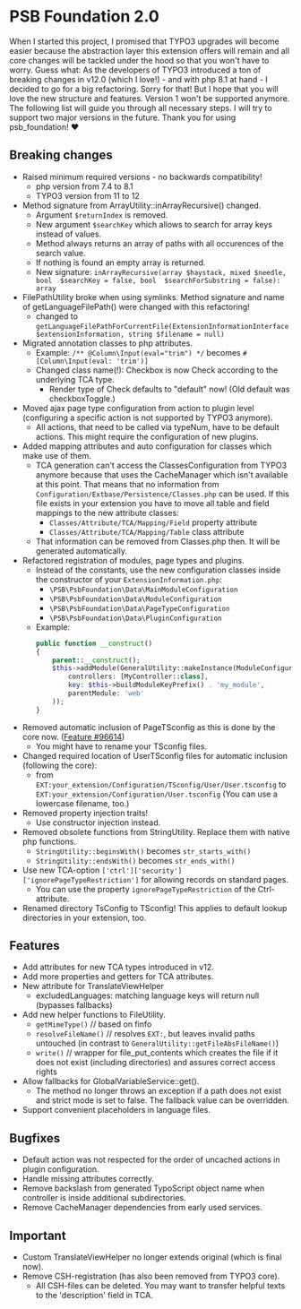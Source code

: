 PSB Foundation 2.0
==================

When I started this project, I promised that TYPO3 upgrades will become easier because the abstraction layer this
extension offers will remain and all core changes will be tackled under the hood so that you won't have to worry.
Guess what: As the developers of TYPO3 introduced a ton of breaking changes in v12.0 (which I love!) - and with php 8.1
at hand - I decided to go for a big refactoring. Sorry for that! But I hope that you will love the new structure and
features. Version 1 won't be supported anymore. The following list will guide you through all necessary steps.
I will try to support two major versions in the future.
Thank you for using psb_foundation! ❤

Breaking changes
----------------

- Raised minimum required versions - no backwards compatibility!
  - php version from 7.4 to 8.1
  - TYPO3 version from 11 to 12
- Method signature from ArrayUtility::inArrayRecursive() changed.
  - Argument `$returnIndex` is removed.
  - New argument `$searchKey` which allows to search for array keys instead of values.
  - Method always returns an array of paths with all occurences of the search value.
  - If nothing is found an empty array is returned.
  - New signature: `inArrayRecursive(array $haystack, mixed $needle, bool  $searchKey = false, bool  $searchForSubstring = false): array`
- FilePathUtility broke when using symlinks. Method signature and name of getLanguageFilePath() were changed with this
  refactoring!
  - changed to `getLanguageFilePathForCurrentFile(ExtensionInformationInterface $extensionInformation, string $filename = null)`
- Migrated annotation classes to php attributes.
  - Example: `/** @Column\Input(eval="trim") */` becomes `#[Column\Input(eval: 'trim')]`
  - Changed class name(!): Checkbox is now Check according to the underlying TCA type.
    - Render type of Check defaults to "default" now! (Old default was checkboxToggle.)
- Moved ajax page type configuration from action to plugin level (configuring a specific action is not supported by TYPO3
  anymore).
  - All actions, that need to be called via typeNum, have to be default actions. This might require the configuration of new plugins.
- Added mapping attributes and auto configuration for classes which make use of them.
  - TCA generation can't access the ClassesConfiguration from TYPO3 anymore because that uses the CacheManager which isn't available at this point.
    That means that no information from `Configuration/Extbase/Persistence/Classes.php` can be used.
    If this file exists in your extension you have to move all table and field mappings to the new attribute classes:
    - `Classes/Attribute/TCA/Mapping/Field` property attribute
    - `Classes/Attribute/TCA/Mapping/Table` class attribute
  - That information can be removed from Classes.php then.
    It will be generated automatically.
- Refactored registration of modules, page types and plugins.
  - Instead of the constants, use the new configuration classes inside the constructor of your `ExtensionInformation.php`:
    - `\PSB\PsbFoundation\Data\MainModuleConfiguration`
    - `\PSB\PsbFoundation\Data\ModuleConfiguration`
    - `\PSB\PsbFoundation\Data\PageTypeConfiguration`
    - `\PSB\PsbFoundation\Data\PluginConfiguration`
  - Example:
    ```php
    public function __construct()
    {
        parent::__construct();
        $this->addModule(GeneralUtility::makeInstance(ModuleConfiguration::class,
            controllers: [MyController::class],
            key: $this->buildModuleKeyPrefix() . 'my_module',
            parentModule: 'web'
        ));
    }
    ```
- Removed automatic inclusion of PageTSconfig as this is done by the core now. ([Feature #96614](https://docs.typo3.org/c/typo3/cms-core/main/en-us/Changelog/12.0/Feature-96614-AutomaticInclusionOfPageTsConfigOfExtensions.html))
  - You might have to rename your TSconfig files.
- Changed required location of UserTSconfig files for automatic inclusion (following the core):
  - from `EXT:your_extension/Configuration/TSconfig/User/User.tsconfig` to `EXT:your_extension/Configuration/User.tsconfig` (You can use a lowercase filename, too.)
- Removed property injection traits!
  - Use constructor injection instead.
- Removed obsolete functions from StringUtility. Replace them with native php functions.
  - `StringUtility::beginsWith()` becomes `str_starts_with()`
  - `StringUtility::endsWith()` becomes `str_ends_with()`
- Use new TCA-option `['ctrl']['security']['ignorePageTypeRestriction']` for allowing records on standard pages.
  - You can use the property `ignorePageTypeRestriction` of the Ctrl-attribute.
- Renamed directory TsConfig to TSconfig! This applies to default lookup directories in your extension, too.

Features
--------

- Add attributes for new TCA types introduced in v12.
- Add more properties and getters for TCA attributes.
- New attribute for TranslateViewHelper
  - excludedLanguages: matching language keys will return null (bypasses fallbacks)
- Add new helper functions to FileUtility.
  - `getMimeType()` // based on finfo
  - `resolveFileName()` // resolves `EXT:`, but leaves invalid paths untouched (in contrast to `GeneralUtility::getFileAbsFileName()`)
  - `write()` // wrapper for file_put_contents which creates the file if it does not exist (including directories) and assures correct access rights
- Allow fallbacks for GlobalVariableService::get().
  - The method no longer throws an exception if a path does not exist and strict mode is set to false. The fallback value can be overridden.
- Support convenient placeholders in language files.

Bugfixes
--------

- Default action was not respected for the order of uncached actions in plugin configuration.
- Handle missing attributes correctly.
- Remove backslash from generated TypoScript object name when controller is inside additional subdirectories.
- Remove CacheManager dependencies from early used services.

Important
---------
- Custom TranslateViewHelper no longer extends original (which is final now).
- Remove CSH-registration (has also been removed from TYPO3 core).
  - All CSH-files can be deleted. You may want to transfer helpful texts to the 'description' field in TCA.
